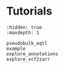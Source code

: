 # Tutorials

```{toctree}
:hidden: true
:maxdepth: 1

pseudobulk_eqtl
example
explore_annotations
explore_vcf2zarr
```
